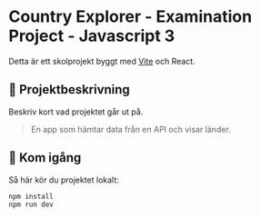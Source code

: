 # Country Explorer - Examination Project - Javascript 3

Detta är ett skolprojekt byggt med [Vite](https://vitejs.dev/) och React.

## 📝 Projektbeskrivning

Beskriv kort vad projektet går ut på.

> En app som hämtar data från en API och visar länder.

## 🚀 Kom igång

Så här kör du projektet lokalt:

```bash
npm install
npm run dev

